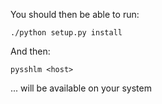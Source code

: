 You should then be able to run:

    ./python setup.py install
	
And then:

    pysshlm <host>
	
... will be available on your system
